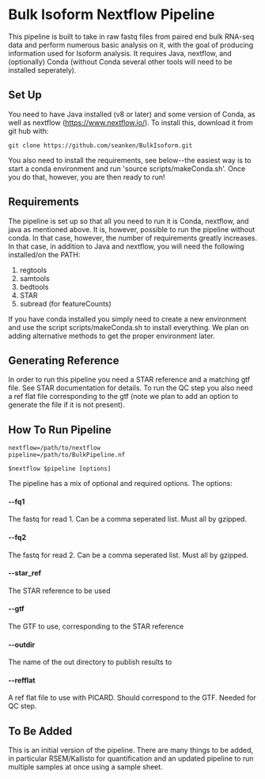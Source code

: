 # Bulk Isoform Nextflow Pipeline

This pipeline is built to take in raw fastq files from paired end bulk RNA-seq data and perform numerous basic analysis on it, with the goal of producing information used for Isoform analysis. It requires Java, nextflow, and (optionally) Conda (without Conda several other tools will need to be installed seperately). 

## Set Up

You need to have Java installed (v8 or later) and some version of Conda, as well as nextflow (https://www.nextflow.io/). To install this, download it from git hub with:
```
git clone https://github.com/seanken/BulkIsoform.git
```

You also need to install the requirements, see below--the easiest way is to start a conda environment and run 'source scripts/makeConda.sh'. Once you do that, however, you are then ready to run!


## Requirements

The pipeline is set up so that all you need to run it is Conda, nextflow, and java as mentioned above. It is, however, possible to run the pipeline without conda. In that case, however, the number of requirements greatly increases. In that case, in addition to Java and nextflow, you will need the following installed/on the PATH:
1) regtools 
2) samtools
3) bedtools
4) STAR
5) subread (for featureCounts)

If you have conda installed you simply need to create a new environment and use the script scripts/makeConda.sh to install everything. We plan on adding alternative methods to get the proper environment later.

## Generating Reference

In order to run this pipeline you need a STAR reference and a matching gtf file. See STAR documentation for details. To run the QC step you also need a ref flat file corresponding to the gtf (note we plan to add an option to generate the file if it is not present).

## How To Run Pipeline

```
nextflow=/path/to/nextflow
pipeline=/path/to/BulkPipeline.nf

$nextflow $pipeline [options]
```

The pipeline has a mix of optional and required options. The options:

#### --fq1 
The fastq for read 1. Can be a comma seperated list. Must all by gzipped.
#### --fq2 
The fastq for read 2. Can be a comma seperated list. Must all by gzipped.
#### --star_ref 
The STAR reference to be used
#### --gtf 
The GTF to use, corresponding to the STAR reference
#### --outdir 
The name of the out directory to publish results to
#### --refflat 
A ref flat file to use with PICARD. Should correspond to the GTF. Needed for QC step.


## To Be Added

This is an initial version of the pipeline. There are many things to be added, in particular RSEM/Kallisto for quantification and an updated pipeline to run multiple samples at once using a sample sheet.
